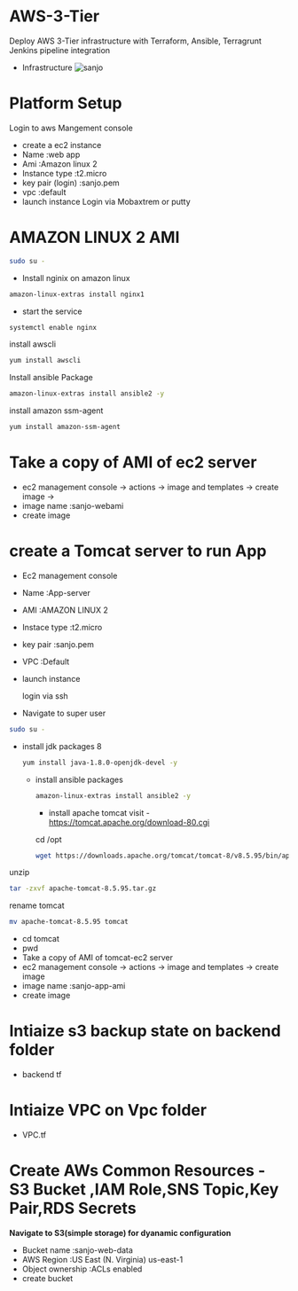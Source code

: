 # AWS-3-Tier
Deploy AWS 3-Tier infrastructure with Terraform, Ansible, Terragrunt Jenkins pipeline integration

- Infrastructure
![sanjo](https://github.com/Sanjo-varghese/AWS-3-Tier/assets/116708794/1a6813cb-54a0-48fd-9895-1e5f1dc213f0)

# Platform Setup
  Login to aws Mangement console
  - create a ec2 instance
  - Name :web app
  - Ami :Amazon linux 2
  - Instance type :t2.micro
  - key pair (login) :sanjo.pem
  - vpc :default
  - launch instance
 Login via Mobaxtrem or putty

  # AMAZON LINUX 2 AMI
  ```sh
  sudo su -
  ```
  
 - Install nginix on amazon linux
  ```sh
  amazon-linux-extras install nginx1
  ```
  
  - start the service
  ```sh
  systemctl enable nginx
  ```
  
install awscli
  ```sh
  yum install awscli
  ```
Install ansible Package
  ```sh
  amazon-linux-extras install ansible2 -y
  ```
install amazon ssm-agent 
  ```sh
  yum install amazon-ssm-agent
  ```
  
  # Take a copy of AMI of ec2 server
   - ec2 management console -> actions -> image and templates -> create image -> 
   - image name :sanjo-webami
   - create image
     
   # create a Tomcat server to run App
  - Ec2 management console
  - Name :App-server
  - AMI :AMAZON LINUX 2
  - Instace type :t2.micro
  - key pair :sanjo.pem
  - VPC :Default
  - launch instance

     login via ssh
 - Navigate to super user
 ```sh
sudo su -
```
- install jdk packages 8
  ```sh
  yum install java-1.8.0-openjdk-devel -y
  ```
  
  - install ansible packages
    ```sh
    amazon-linux-extras install ansible2 -y
    ```
    - install apache tomcat
      visit - https://tomcat.apache.org/download-80.cgi

     cd /opt
    
      ```sh
     wget https://downloads.apache.org/tomcat/tomcat-8/v8.5.95/bin/apache-tomcat-8.5.95.tar.gz.sha512
      ```
 unzip  
  ```sh
  tar -zxvf apache-tomcat-8.5.95.tar.gz
  ```

rename tomcat
  ```sh
  mv apache-tomcat-8.5.95 tomcat
  ```
  - cd tomcat
  - pwd
  - 
    Take a copy of AMI of tomcat-ec2 server
   - ec2 management console -> actions -> image and templates -> create image 
   - image name :sanjo-app-ami
   - create image
 
   # Intiaize s3 backup state on backend folder
   - backend tf
  # Intiaize VPC on Vpc folder
   - VPC.tf

# Create AWs Common Resources - S3 Bucket ,IAM Role,SNS Topic,Key Pair,RDS Secrets

**Navigate to S3(simple storage) for dyanamic configuration**
- Bucket name :sanjo-web-data
- AWS Region  :US East (N. Virginia) us-east-1
-  Object ownership :ACLs enabled
-  create bucket
  
  
  
     
